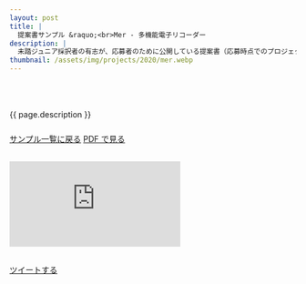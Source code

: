```yaml
---
layout: post
title: |
  提案書サンプル &raquo;<br>Mer - 多機能電子リコーダー
description: |
  未踏ジュニア採択者の有志が、応募者のために公開している提案書（応募時点でのプロジェクト概要）です。
thumbnail: /assets/img/projects/2020/mer.webp
---
```


<p style='padding: 50px 0px 10px;'>{{ page.description }}</p>

<div class='flex'>
  <a class="button" href="/applications#sample">サンプル一覧に戻る</a>
  <a class="button" href="/applications/mer.pdf">PDF で見る</a>
</div>

<div class="pdf-wrap" style='margin: 30px 0px;'>
  <div class="pdf-container">
    <embed src="https://drive.google.com/viewerng/viewer?embedded=true&url=https://jr.mitou.org/applications/mer.pdf" />
  </div>
</div>

<div class='flex'>
  <a href='https://twitter.com/intent/tweet?text=提案書サンプル%20-%20{{ page.title | escape }}&hashtags=未踏ジュニア&url={{ site.url }}{{ page.url | replace_last: ".html", "" }}&lang=jp&related=mitoujr' class='button'>ツイートする</a>
</div>
